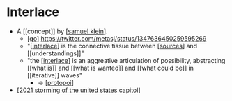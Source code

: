 # Interlace

- A [[concept]] by [[samuel klein]].
  - [[go]] https://twitter.com/metasj/status/1347636450259595269
  - "[[interlace]] is the connective tissue between [[sources]] and [[understandings]]"
  - "the [[interlace]] is an aggreative articulation of possibility, abstracting [[what is]] and [[what is wanted]] and [[what could be]] in [[iterative]] waves"
    - -> [[protopoi]]
- [[2021 storming of the united states capitol]]



[//begin]: # "Autogenerated link references for markdown compatibility"
[samuel klein]: samuel-klein "Samuel Klein"
[go]: go "Go"
[interlace]: interlace "Interlace"
[sources]: sources "Sources"
[protopoi]: protopoi "Protopoi"
[2021 storming of the united states capitol]: 2021-storming-of-the-united-states-capitol "2021 Storming of the United States Capitol"
[//end]: # "Autogenerated link references"